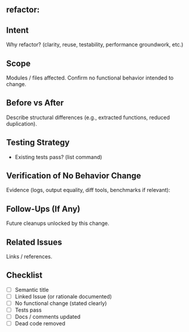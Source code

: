 ## refactor: <short imperative summary>
<!-- Replace above line with semantic title. To auto-load: &template=refactor.md in compare URL. -->

## Intent
Why refactor? (clarity, reuse, testability, performance groundwork, etc.)

## Scope
Modules / files affected. Confirm no functional behavior intended to change.

## Before vs After
Describe structural differences (e.g., extracted functions, reduced duplication).

## Testing Strategy
- Existing tests pass? (list command)

## Verification of No Behavior Change
Evidence (logs, output equality, diff tools, benchmarks if relevant):

## Follow-Ups (If Any)
Future cleanups unlocked by this change.

## Related Issues
Links / references.

## Checklist
- [ ] Semantic title
- [ ] Linked Issue (or rationale documented)
- [ ] No functional change (stated clearly)
- [ ] Tests pass
- [ ] Docs / comments updated
- [ ] Dead code removed
